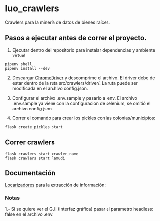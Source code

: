 # luo_crawlers
Crawlers para la minería de datos de bienes raíces.

## Pasos a ejecutar antes de correr el proyecto.

1) Ejecutar dentro del repositorio para instalar dependencias y ambiente virtual
```
pipenv shell
pipenv install --dev
```
2) Descargar [ChromeDriver](https://chromedriver.chromium.org/downloads) y descomprime el archivo. El driver debe de estar dentro de la ruta src/crawlers/driver/. La ruta puede ser modificada en el archivo config.json.

3) Configurar el archivo .env.sample y pasarlo a .env. El archivo .env.sample ya viene con la configuracion de selenium, se omitió el archivo config.json

4) Correr el comando para crear los pickles con las colonias/municipios:
```
flask create_pickles start
```

## Correr crawlers
```
flask crawlers start crawler_name
flask crawlers start lamudi
```

## Documentación

[Locarizadores](https://www.selenium.dev/documentation/en/getting_started_with_webdriver/locating_elements/) para la extracción de información:


### Notas
1.- Si se quiere ver el GUI (Interfaz gráfica) pasar el parametro headless: false en el archivo .env.
